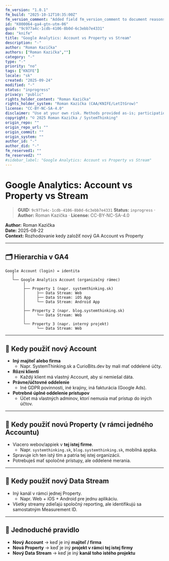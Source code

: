 ```yaml
---
fm_version: "1.0.1"
fm_build: "2025-10-12T10:35:00Z"
fm_version_comment: "Added field fm_version_comment to document reasons for FM updates"
id: "K000064-ga4-gtn-utm-06"
guid: "9c977a4c-1cdb-4106-8b0d-6c3ebb7e4331"
dao: "knife"
title: "Google Analytics: Account vs Property vs Stream"
description: "-"
author: "Roman Kazička"
authors: ["Roman Kazička",""]
category: "-"
type: "-"
priority: "no"
tags: ["KNIFE"]
locale: "sk"
created: "2025-09-24"
modified: "-"
status: "inprogress"
privacy: "public"
rights_holder_content: "Roman Kazička"
rights_holder_system: "Roman Kazička (CAA/KNIFE/LetItGrow)"
license: "CC-BY-NC-SA-4.0"
disclaimer: "Use at your own risk. Methods provided as-is; participation is voluntary and context-aware."
copyright: "© 2025 Roman Kazička / SystemThinking"
origin_repo: ""
origin_repo_url: ""
origin_commit: ""
origin_system: ""
author_id: "-"
author_did: "-"
fm_reserved1: ""
fm_reserved2: ""
#sidebar_label: "Google Analytics: Account vs Property vs Stream"
---
```

# Google Analytics: Account vs Property vs Stream

<!-- fm-visible: start -->
> **GUID:** `9c977a4c-1cdb-4106-8b0d-6c3ebb7e4331`
> **Status:** `inprogress` · **Author:** Roman Kazička · **License:** CC-BY-NC-SA-4.0
<!-- fm-visible: end -->

**Author:** Roman Kazička  
**Date:** 2025-08-22  
**Context:** Rozhodovanie kedy založiť nový GA Account vs Property

---

## 🗂️ Hierarchia v GA4

```plaintext
Google Account (login) = identita
   │
   └── Google Analytics Account (organizačný rámec)
        │
        ├── Property 1 (napr. systemthinking.sk)
        │     ├── Data Stream: Web
        │     ├── Data Stream: iOS App
        │     └── Data Stream: Android App
        │
        ├── Property 2 (napr. blog.systemthinking.sk)
        │     └── Data Stream: Web
        │
        └── Property 3 (napr. interný projekt)
              └── Data Stream: Web
```

---

## 🔑 Kedy použiť **nový Account**

- **Iný majiteľ alebo firma**  
  - Napr. SystemThinking.sk a CurioBits.dev by mali mať oddelené účty.  
- **Rôzni klienti**  
  - Každý klient má vlastný Account, aby si nemiešal dáta.  
- **Právne/účtovné oddelenie**  
  - Iné GDPR povinnosti, iné krajiny, iná fakturácia (Google Ads).  
- **Potrebné úplné oddelenie prístupov**  
  - Účet má vlastných adminov, ktorí nemusia mať prístup do iných účtov.

---

## 🔑 Kedy použiť **novú Property** (v rámci jedného Accountu)

- Viacero webov/appiek v **tej istej firme**.  
  - Napr. `systemthinking.sk`, `blog.systemthinking.sk`, mobilná appka.  
- Spravuje ich ten istý tím a patria tej istej organizácii.  
- Potrebuješ mať spoločné prístupy, ale oddelené merania.  

---

## 🔑 Kedy použiť **nový Data Stream**

- Iný kanál v rámci jednej Property.  
  - Napr. Web + iOS + Android pre jednu aplikáciu.  
- Všetky streamy zdieľajú spoločný reporting, ale identifikujú sa samostatným Measurement ID.

---

## 🎯 Jednoduché pravidlo

- **Nový Account** → keď je iný **majiteľ / firma**  
- **Nová Property** → keď je iný **projekt v rámci tej istej firmy**  
- **Nový Data Stream** → keď je iný **kanál toho istého projektu**
